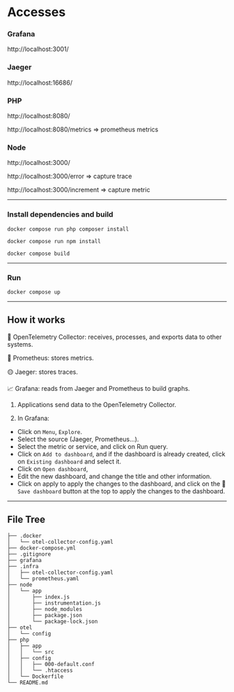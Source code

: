 # Accesses

### Grafana
http://localhost:3001/


### Jaeger
http://localhost:16686/


### PHP
http://localhost:8080/

http://localhost:8080/metrics => prometheus metrics


### Node
http://localhost:3000/

http://localhost:3000/error => capture trace

http://localhost:3000/increment => capture metric


---


### Install dependencies and build

`docker compose run php composer install`

`docker compose run npm install`

`docker compose build`


---


### Run

`docker compose up`


---


## How it works

🔄 OpenTelemetry Collector: receives, processes, and exports data to other systems.

🔵 Prometheus: stores metrics.

🟡 Jaeger: stores traces.

📈 Grafana: reads from Jaeger and Prometheus to build graphs.

1) Applications send data to the OpenTelemetry Collector.

2) In Grafana:
- Click on `Menu`, `Explore`.
- Select the source (Jaeger, Prometheus...).
- Select the metric or service, and click on Run query.
- Click on `Add to dashboard`, and if the dashboard is already created, click on `Existing dashboard` and select it.
- Click on `Open dashboard`,
- Edit the new dashboard, and change the title and other information.
- Click on apply to apply the changes to the dashboard, and click on the 💾 `Save dashboard` button at the top to apply the changes to the dashboard.


---


## File Tree
```
├── .docker
│   └── otel-collector-config.yaml
├── docker-compose.yml
├── .gitignore
├── grafana
├── .infra
│   ├── otel-collector-config.yaml
│   └── prometheus.yaml
├── node
│   └── app
│       ├── index.js
│       ├── instrumentation.js
│       ├── node_modules
│       ├── package.json
│       └── package-lock.json
├── otel
│   └── config
├── php
│   ├── app
│   │   └── src
│   ├── config
│   │   ├── 000-default.conf
│   │   └── .htaccess
│   └── Dockerfile
└── README.md
```
